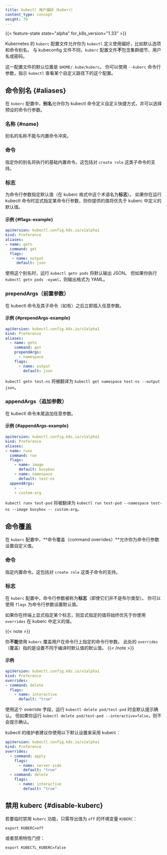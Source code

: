 ```yaml
---
title: kubectl 用户偏好（kuberc）
content_type: concept
weight: 70
---
```

<!--
title: Kubectl user preferences (kuberc)
content_type: concept
weight: 70
-->

{{< feature-state state="alpha" for_k8s_version="1.33" >}}

<!--
A Kubernetes `kuberc` configuration file allows you to define preferences for kubectl, such as default options and command aliases.
Unlike the kubeconfig file, a `kuberc` configuration file does **not** contain cluster details, usernames or passwords.

The default location of this configuration file is `$HOME/.kube/kuberc`. 
You can instruct `kubectl` to look at a custom path for this configuration using the `--kuberc` command line argument.
-->
Kubernetes 的 `kuberc` 配置文件允许你为 `kubectl` 定义使用偏好，比如默认选项和命令别名。
与 kubeconfig 文件不同，`kuberc` 配置文件**不**包含集群细节、用户名或密码。

这一配置文件的默认位置是 `$HOME/.kube/kuberc`。
你可以使用 `--kuberc` 命令行参数，指示 `kubectl` 查看某个自定义路径下的这个配置。

<!--
## aliases

Within a `kuberc` configuration, _aliases_ allow you to define custom shortcuts
for kubectl commands, optionally with preset command line arguments.

### name

Alias name must not collide with the built-in commands.
-->
## 命令别名   {#aliases}

在 `kuberc` 配置中，**别名**允许你为 kubectl 命令定义自定义快捷方式，并可以选择预设的命令行参数。

### 名称   {#name}

别名的名称不能与内置命令冲突。

<!--
### command

Specify the underlying built-in command that your alias will execute. This includes support for subcommands like `create role`.

### flags

Specify default values for command line arguments (which the kuberc format terms _flags_). 
If you explicitly specify a command line argument when you run kubectl, the value you provide takes precedence over the default one defined in kuberc.
-->
### 命令

指定你的别名将执行的基础内置命令。这包括对 `create role` 这类子命令的支持。

### 标志

为命令行参数指定默认值（在 kuberc 格式中这个术语名为**标志**）。
如果你在运行 kubectl 命令时显式指定某命令行参数，则你提供的值将优先于 kuberc 中定义的默认值。

<!--
#### Example  {#flags-example}
-->
#### 示例   {#flags-example}

```yaml
apiVersion: kubectl.config.k8s.io/v1alpha1
kind: Preference
aliases:
- name: getn
  command: get
  flags:
   - name: output
     default: json
```

<!--
With this alias, running `kubectl getn pods` will default JSON output. However, if you execute `kubectl getn pods -oyaml`, the output will be in YAML format.

### prependArgs

Insert arbitrary arguments immediately after the kubectl command and its subcommand (if any).

#### Example {#prependArgs-example}
-->
使用这个别名时，运行 `kubectl getn pods` 将默认输出 JSON。
但如果你执行 `kubectl getn pods -oyaml`，则输出格式为 YAML。

### prependArgs（前置参数）

在 kubectl 命令及其子命令（如有）之后立即插入任意参数。

#### 示例   {#prependArgs-example}

```yaml
apiVersion: kubectl.config.k8s.io/v1alpha1
kind: Preference
aliases:
  - name: getn
    command: get
    prependArgs:
      - namespace
    flags:
      - name: output
        default: json
```

<!--
`kubectl getn test-ns` will be translated to `kubectl get namespace test-ns --output json`.

### appendArgs

Append arbitrary arguments to the end of the kubectl command.

#### Example {#appendArgs-example}
-->
`kubectl getn test-ns` 将被翻译为 `kubectl get namespace test-ns --output json`。

### appendArgs（追加参数）

在 kubectl 命令末尾追加任意参数。

#### 示例   {#appendArgs-example}

```yaml
apiVersion: kubectl.config.k8s.io/v1alpha1
kind: Preference
aliases:
- name: runx
  command: run
  flags:
    - name: image
      default: busybox
    - name: namespace
      default: test-ns
  appendArgs:
    - --
    - custom-arg
```

<!--
`kubectl runx test-pod` will be translated to `kubectl run test-pod --namespace test-ns --image busybox -- custom-arg`.

## Command overrides

Within a `kuberc` configuration, _command overrides_ let you specify custom values for command line arguments.

### command

Specify the built-in command. This includes support for subcommands like `create role`.
-->
`kubectl runx test-pod` 将被翻译为 `kubectl run test-pod --namespace test-ns --image busybox -- custom-arg`。

## 命令覆盖

在 `kuberc` 配置中，**命令覆盖（command overrides）**允许你为命令行参数设置自定义值。

### 命令

指定内置命令。这包括对 `create role` 这类子命令的支持。

<!--
### flags

Within a `kuberc`, configuration, command line arguments are termed _flags_ (even if they do not represent a boolean type).
You can use `flags` to set the default value of a command line argument.

	If you explicitly specify a flag on your terminal, explicit value will always take precedence over the value you defined in kuberc using `overrides`.
-->
### 标志

在 `kuberc` 配置中，命令行参数被称为**标志**（即使它们并不是布尔类型）。
你可以使用 `flags` 为命令行参数设置默认值。

如果你在终端上显式指定某个标志，则显式指定的值将始终优先于你使用 `overrides` 在 kuberc 中定义的值。

{{< note >}}
<!--
You cannot use `kuberc` to override the value of a command line argument to take precedence over what the user specifies on the command line. The term `overrides`
in this context refers to specifying a default value that is different from the
compiled-in default value.
-->
你**不能**使用 `kuberc` 覆盖用户在命令行上指定的命令行参数。
此处的 `overrides`（覆盖）指的是设置不同于编译时默认值的默认值。
{{< /note >}}

<!--
#### Example:
-->
#### 示例

```yaml
apiVersion: kubectl.config.k8s.io/v1alpha1
kind: Preference
overrides:
- command: delete
  flags:
    - name: interactive
      default: "true"
```

<!--
With this override, running `kubectl delete pod/test-pod` will default to prompting for confirmation. 
However, `kubectl delete pod/test-pod --interactive=false` will bypass the confirmation.

The kubectl maintainers encourage you to adopt kuberc with the given defaults:
-->
使用这个 override 字段，运行 `kubectl delete pod/test-pod` 时会默认提示确认。
但如果你运行 `kubectl delete pod/test-pod --interactive=false`，则不会提示确认。

kubectl 的维护者建议你使用以下默认设置来采用 kuberc：

```yaml
apiVersion: kubectl.config.k8s.io/v1alpha1
kind: Preference
overrides:
  - command: apply
    flags:
      - name: server-side
        default: "true"
  - command: delete
    flags:
      - name: interactive
        default: "true"
```

<!--
## Disable kuberc

To temporarily disable the kuberc functionality, simply export the environment variable `KUBERC` with the value `off`:
-->
## 禁用 kuberc    {#disable-kuberc}

若要临时禁用 `kuberc` 功能，只需导出值为 `off` 的环境变量 `KUBERC`：

```shell
export KUBERC=off
```

<!--
or disable the feature gate:
-->
或者禁用特性门控：

```shell
export KUBECTL_KUBERC=false
```
